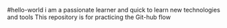 #hello-world i am a passionate learner and quick to learn new technologies and tools
This repository is for practicing the Git-hub flow
